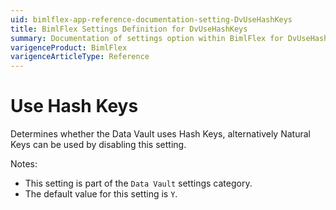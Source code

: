 ```yaml
---
uid: bimlflex-app-reference-documentation-setting-DvUseHashKeys
title: BimlFlex Settings Definition for DvUseHashKeys
summary: Documentation of settings option within BimlFlex for DvUseHashKeys
varigenceProduct: BimlFlex
varigenceArticleType: Reference
---
```


# Use Hash Keys

Determines whether the Data Vault uses Hash Keys, alternatively Natural Keys can be used by disabling this setting.

Notes:

* This setting is part of the `Data Vault` settings category.
* The default value for this setting is `Y`.